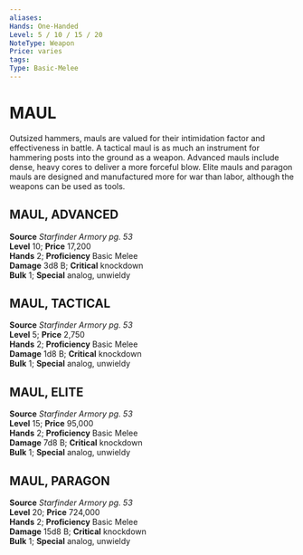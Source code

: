 ```yaml
---
aliases: 
Hands: One-Handed
Level: 5 / 10 / 15 / 20
NoteType: Weapon
Price: varies
tags: 
Type: Basic-Melee
---
```

# MAUL
Outsized hammers, mauls are valued for their intimidation factor and effectiveness in battle. A tactical maul is as much an instrument for hammering posts into the ground as a weapon. Advanced mauls include dense, heavy cores to deliver a more forceful blow. Elite mauls and paragon mauls are designed and manufactured more for war than labor, although the weapons can be used as tools.  

##  MAUL, ADVANCED

**Source** _Starfinder Armory pg. 53_  
**Level** 10; **Price** 17,200  
**Hands** 2; **Proficiency** Basic Melee  
**Damage** 3d8 B; **Critical** knockdown  
**Bulk** 1; **Special** analog, unwieldy

##  MAUL, TACTICAL

**Source** _Starfinder Armory pg. 53_  
**Level** 5; **Price** 2,750  
**Hands** 2; **Proficiency** Basic Melee  
**Damage** 1d8 B; **Critical** knockdown  
**Bulk** 1; **Special** analog, unwieldy

##  MAUL, ELITE

**Source** _Starfinder Armory pg. 53_  
**Level** 15; **Price** 95,000  
**Hands** 2; **Proficiency** Basic Melee  
**Damage** 7d8 B; **Critical** knockdown  
**Bulk** 1; **Special** analog, unwieldy

##  MAUL, PARAGON

**Source** _Starfinder Armory pg. 53_  
**Level** 20; **Price** 724,000  
**Hands** 2; **Proficiency** Basic Melee  
**Damage** 15d8 B; **Critical** knockdown  
**Bulk** 1; **Special** analog, unwieldy